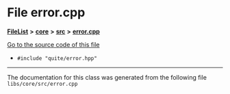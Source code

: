 

# File error.cpp



[**FileList**](files.md) **>** [**core**](dir_6f77a39b07c019ccd7492ea87272f732.md) **>** [**src**](dir_232ab8dc75117fda122ab855789b1b2c.md) **>** [**error.cpp**](error_8cpp.md)

[Go to the source code of this file](error_8cpp_source.md)



* `#include "quite/error.hpp"`


































































------------------------------
The documentation for this class was generated from the following file `libs/core/src/error.cpp`


